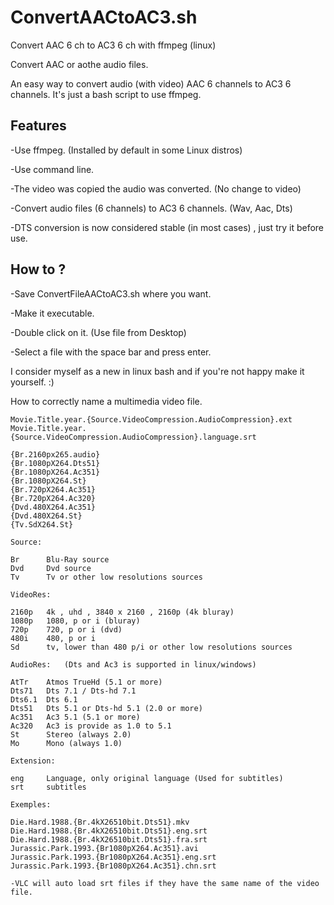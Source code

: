 # ConvertAACtoAC3.sh
Convert AAC 6 ch to AC3 6 ch with ffmpeg (linux)

Convert AAC or aothe audio files.

An easy way to convert audio (with video) AAC 6 channels to AC3 6 channels. It's just a bash script to use ffmpeg.

Features
--------

-Use ffmpeg. (Installed by default in some Linux distros)

-Use command line.

-The video was copied the audio was converted. (No change to video)

-Convert audio files (6 channels) to AC3 6 channels. (Wav, Aac, Dts)

-DTS conversion is now considered stable (in most cases) , just try it before use.

How to ?
--------

-Save ConvertFileAACtoAC3.sh where you want.

-Make it executable.

-Double click on it. (Use file from Desktop)

-Select a file with the space bar and press enter.

I consider myself as a new in linux bash and if you're not happy make it yourself. :)


How to correctly name a multimedia video file.

    Movie.Title.year.{Source.VideoCompression.AudioCompression}.ext
    Movie.Title.year.{Source.VideoCompression.AudioCompression}.language.srt

    {Br.2160px265.audio}
    {Br.1080pX264.Dts51}
    {Br.1080pX264.Ac351}
    {Br.1080pX264.St}
    {Br.720pX264.Ac351}
    {Br.720pX264.Ac320}
    {Dvd.480X264.Ac351}
    {Dvd.480X264.St}
    {Tv.SdX264.St}

	Source:

    Br      Blu-Ray source
    Dvd     Dvd source
    Tv      Tv or other low resolutions sources

	VideoRes:

    2160p   4k , uhd , 3840 x 2160 , 2160p (4k bluray)
    1080p   1080, p or i (bluray)
    720p    720, p or i (dvd)
    480i    480, p or i
    Sd      tv, lower than 480 p/i or other low resolutions sources

	AudioRes:   (Dts and Ac3 is supported in linux/windows)

    AtTr    Atmos TrueHd (5.1 or more)
    Dts71   Dts 7.1 / Dts-hd 7.1
    Dts6.1  Dts 6.1
    Dts51   Dts 5.1 or Dts-hd 5.1 (2.0 or more)
    Ac351   Ac3 5.1 (5.1 or more)
    Ac320   Ac3 is provide as 1.0 to 5.1
    St      Stereo (always 2.0)
    Mo      Mono (always 1.0)

	Extension:

    eng     Language, only original language (Used for subtitles)
    srt     subtitles

	Exemples:

    Die.Hard.1988.{Br.4kX26510bit.Dts51}.mkv
    Die.Hard.1988.{Br.4kX26510bit.Dts51}.eng.srt
    Die.Hard.1988.{Br.4kX26510bit.Dts51}.fra.srt
    Jurassic.Park.1993.{Br1080pX264.Ac351}.avi
    Jurassic.Park.1993.{Br1080pX264.Ac351}.eng.srt
    Jurassic.Park.1993.{Br1080pX264.Ac351}.chn.srt

    -VLC will auto load srt files if they have the same name of the video file.

